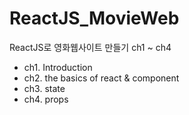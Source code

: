 # ReactJS_MovieWeb

ReactJS로 영화웹사이트 만들기 ch1 ~ ch4
- ch1. Introduction
- ch2. the basics of react & component
- ch3. state
- ch4. props
